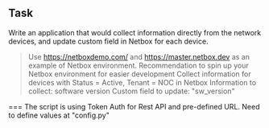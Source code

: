 ## Task

Write an application that would collect information directly from the network devices, and update custom field in Netbox for each device.

> Use https://netboxdemo.com/ and https://master.netbox.dev as an example of Netbox environment. Recommendation to spin up your Netbox environment for easier development
> Collect information for devices with Status = Active, Tenant = NOC in Netbox
> Information to collect: software version
> Custom field to update: "sw_version"

===
The script is using Token Auth for Rest API and pre-defined URL.
Need to define values at "config.py"
